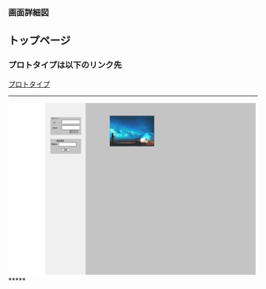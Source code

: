### 画面詳細図
## トップページ
### プロトタイプは以下のリンク先
[プロトタイプ](https://www.figma.com/file/c1gfjan5MAbjdh2eJg9KOi/Untitled?node-id=6%3A44)
*****
<img src="../img/toppage.png" width="500">
*****
